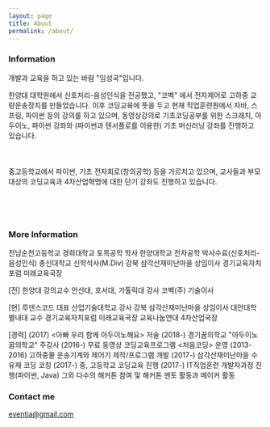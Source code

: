 ```yaml
---
layout: page
title: About
permalink: /about/
---
```


### Information

개발과 교육을 하고 있는 바람 "임성국"입니다.

한양대 대학원에서 신호처리-음성인식을 전공했고, "코벡" 에서 전자제어로 고하중 교량운송장치를 만들었습니다.
이후 코딩교육에 뜻을 두고 현재 직업훈련원에서 자바, 스프링, 파이썬 등의 강의를 하고 있으며,
동영상강의로 기초코딩공부를 위한 스크래치, 아두이노, 파이썬 강좌와 (파이썬과 텐서플로를 이용한) 기초 머신러닝 강좌를 진행하고 있습니다.
<br/><br/><br/><br/>
중고등학교에서 파이썬, 기초 전자회로(창의공학) 등을 가르치고 있으며, 교사들과 부모 대상의 코딩교육과 4차산업혁명에 대한 단기 강좌도 진행하고 있습니다.

<pre>



</pre>


### More Information
전남순천고등학교 
경희대학교 토목공학 학사
한양대학교 전자공학 박사수료(신호처리-음성인식)
총신대학교 신학석사(M.Div)
강북 삼각산재미난마을 상임이사
경기교육자치포럼 미래교육국장

[전]
한양대 강의교수
안산대, 호서대, 가톨릭대 강사
코벡(주) 기술이사

[현]
루덴스코드 대표
산업기술대학교 강사
강북 삼각산재미난마을 상임이사
대안대학 별내대 교수
경기교육자치포럼 미래교육국장
교육나눔연대 4차산업국장

[경력]
(2017) <아빠 우리 함께 아두이노해요> 저술
(2018-) 경기꿈의학교 "아두이노 꿈의학교" 주강사
(2016-) 무료 동영상 코딩교육프로그램 <처음코딩> 운영
(2013-2016) 고하중물 운송기계와 제어기 제작/프로그램 개발
(2017-) 삼각산재미난마을 수유재 코딩 코칭
(2017-) 중, 고등학교 코딩교육 진행
(2017-) IT직업훈련 개발자과정 진행(파이썬, Java)
그외 다수의 해커톤 참여 및 해커톤 멘토 활동과 메이커 활동


### Contact me

[eventia@gmail.com](mailto:eventia@gmail.com)
